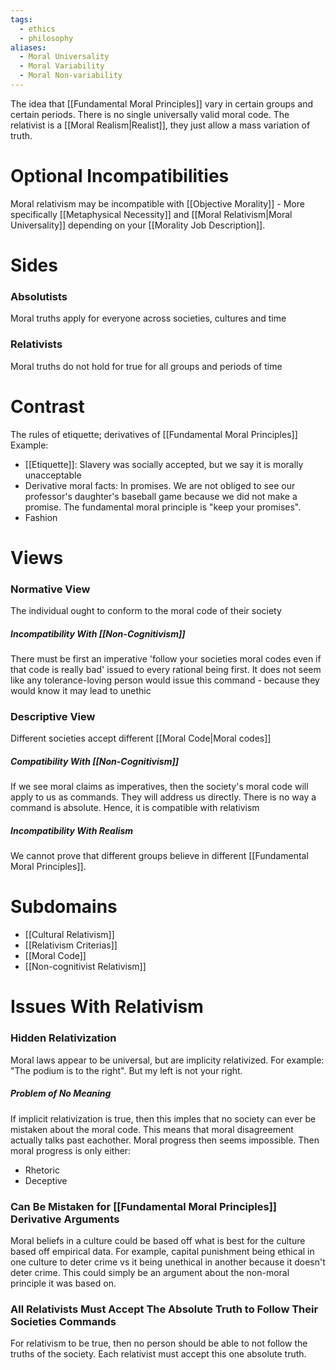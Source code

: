 ```yaml
---
tags:
  - ethics
  - philosophy
aliases:
  - Moral Universality
  - Moral Variability
  - Moral Non-variability
---
```

The idea that [[Fundamental Moral Principles]] vary in certain groups and certain periods.
There is no single universally valid moral code.
The relativist is a [[Moral Realism|Realist]], they just allow a mass variation of truth.
# Optional Incompatibilities
Moral relativism may be incompatible with [[Objective Morality]] - More specifically [[Metaphysical Necessity]] and [[Moral Relativism|Moral Universality]] depending on your [[Morality Job Description]].
# Sides
### Absolutists
Moral truths apply for everyone across societies, cultures and time
### Relativists
Moral truths do not hold for true for all groups and periods of time
# Contrast
The rules of etiquette; derivatives of [[Fundamental Moral Principles]]
Example:
- [[Etiquette]]: Slavery was socially accepted, but we say it is morally unacceptable
- Derivative moral facts: In promises. We are not obliged to see our professor's daughter's baseball game because we did not make a promise. The fundamental moral principle is "keep your promises".
- Fashion
# Views
### Normative View
The individual ought to conform to the moral code of their society
##### Incompatibility With [[Non-Cognitivism]]
There must be first an imperative 'follow your societies moral codes even if that code is really bad' issued to every rational being first.
It does not seem like any tolerance-loving person would issue this command - because they would know it may lead to unethic
### Descriptive View
Different societies accept different [[Moral Code|Moral codes]]
##### Compatibility With [[Non-Cognitivism]]
If we see moral claims as imperatives, then the society's moral code will apply to us as commands. They will address us directly.
There is no way a command is absolute. Hence, it is compatible with relativism
##### Incompatibility With Realism
We cannot prove that different groups believe in different [[Fundamental Moral Principles]].
# Subdomains
- [[Cultural Relativism]]
- [[Relativism Criterias]]
- [[Moral Code]]
- [[Non-cognitivist Relativism]]
# Issues With Relativism
### Hidden Relativization
Moral laws appear to be universal, but are implicity relativized.
For example: "The podium is to the right". But my left is not your right.
##### Problem of No Meaning
If implicit relativization is true, then this imples that no society can ever be mistaken about the moral code. This means that moral disagreement actually talks past eachother. Moral progress then seems impossible.
Then moral progress is only either:
- Rhetoric
- Deceptive
### Can Be Mistaken for [[Fundamental Moral Principles]] Derivative Arguments
Moral beliefs in a culture could be based off what is best for the culture based off empirical data.
For example, capital punishment being ethical in one culture to deter crime vs it being unethical in another because it doesn't deter crime.
This could simply be an argument about the non-moral principle it was based on.

### All Relativists Must Accept The Absolute Truth to Follow Their Societies Commands
For relativism to be true, then no person should be able to not follow the truths of the society.
Each relativist must accept this one absolute truth.